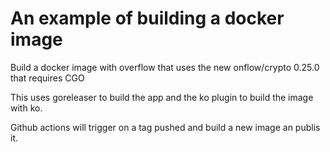 # An example of building a docker image


Build a docker image with overflow that uses the new onflow/crypto 0.25.0 that requires CGO


This uses goreleaser to build the app and the ko plugin to build the image with ko. 

Github actions will trigger on a tag pushed and build a new image an publis it. 
